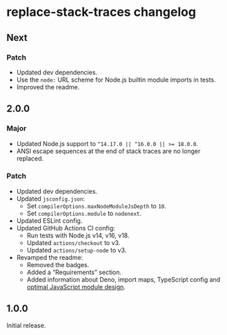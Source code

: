 # replace-stack-traces changelog

## Next

### Patch

- Updated dev dependencies.
- Use the `node:` URL scheme for Node.js builtin module imports in tests.
- Improved the readme.

## 2.0.0

### Major

- Updated Node.js support to `^14.17.0 || ^16.0.0 || >= 18.0.0`.
- ANSI escape sequences at the end of stack traces are no longer replaced.

### Patch

- Updated dev dependencies.
- Updated `jsconfig.json`:
  - Set `compilerOptions.maxNodeModuleJsDepth` to `10`.
  - Set `compilerOptions.module` to `nodenext`.
- Updated ESLint config.
- Updated GitHub Actions CI config:
  - Run tests with Node.js v14, v16, v18.
  - Updated `actions/checkout` to v3.
  - Updated `actions/setup-node` to v3.
- Revamped the readme:
  - Removed the badges.
  - Added a “Requirements” section.
  - Added information about Deno, import maps, TypeScript config and [optimal JavaScript module design](https://jaydenseric.com/blog/optimal-javascript-module-design).

## 1.0.0

Initial release.
